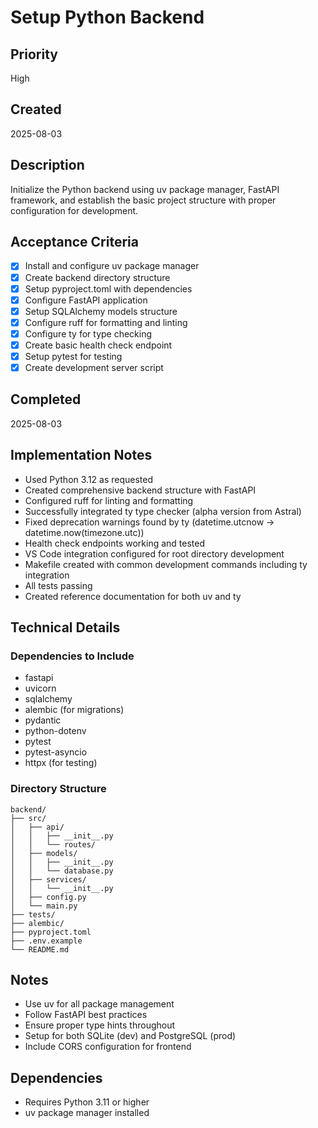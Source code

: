 # Setup Python Backend

## Priority
High

## Created
2025-08-03

## Description
Initialize the Python backend using uv package manager, FastAPI framework, and establish the basic project structure with proper configuration for development.

## Acceptance Criteria
- [x] Install and configure uv package manager
- [x] Create backend directory structure
- [x] Setup pyproject.toml with dependencies
- [x] Configure FastAPI application
- [x] Setup SQLAlchemy models structure
- [x] Configure ruff for formatting and linting
- [x] Configure ty for type checking
- [x] Create basic health check endpoint
- [x] Setup pytest for testing
- [x] Create development server script

## Completed
2025-08-03

## Implementation Notes
- Used Python 3.12 as requested
- Created comprehensive backend structure with FastAPI
- Configured ruff for linting and formatting
- Successfully integrated ty type checker (alpha version from Astral)
- Fixed deprecation warnings found by ty (datetime.utcnow → datetime.now(timezone.utc))
- Health check endpoints working and tested
- VS Code integration configured for root directory development
- Makefile created with common development commands including ty integration
- All tests passing
- Created reference documentation for both uv and ty

## Technical Details
### Dependencies to Include
- fastapi
- uvicorn
- sqlalchemy
- alembic (for migrations)
- pydantic
- python-dotenv
- pytest
- pytest-asyncio
- httpx (for testing)

### Directory Structure
```
backend/
├── src/
│   ├── api/
│   │   ├── __init__.py
│   │   └── routes/
│   ├── models/
│   │   ├── __init__.py
│   │   └── database.py
│   ├── services/
│   │   └── __init__.py
│   ├── config.py
│   └── main.py
├── tests/
├── alembic/
├── pyproject.toml
├── .env.example
└── README.md
```

## Notes
- Use uv for all package management
- Follow FastAPI best practices
- Ensure proper type hints throughout
- Setup for both SQLite (dev) and PostgreSQL (prod)
- Include CORS configuration for frontend

## Dependencies
- Requires Python 3.11 or higher
- uv package manager installed